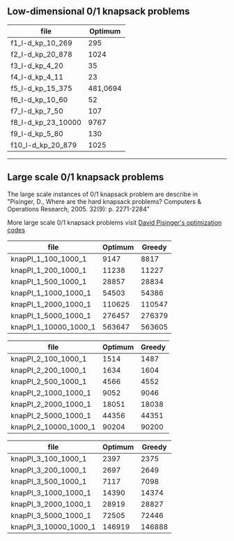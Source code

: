 ## Low-dimensional 0/1 knapsack problems

| file               | Optimum  |
| ------------------ | -------- |
| f1_l-d_kp_10_269   | 295      |
| f2_l-d_kp_20_878   | 1024     |
| f3_l-d_kp_4_20     | 35       |
| f4_l-d_kp_4_11     | 23       |
| f5_l-d_kp_15_375   | 481,0694 |
| f6_l-d_kp_10_60    | 52       |
| f7_l-d_kp_7_50     | 107      |
| f8_l-d_kp_23_10000 | 9767     |
| f9_l-d_kp_5_80     | 130      |
| f10_l-d_kp_20_879  | 1025     |

------

## Large scale 0/1 knapsack problems

The large scale instances of 0/1 knapsack problem are describe in "Pisinger, D., Where are the hard knapsack problems? Computers & Operations Research, 2005. 32(9): p. 2271-2284"

More large scale 0/1 knapsack problems visit [David Pisinger's optimization codes](http://www.diku.dk/~pisinger/codes.html)

| file                  | Optimum | Greedy |
| --------------------- | ------- | ------ |
| knapPI_1_100_1000_1   | 9147    | 8817   |
| knapPI_1_200_1000_1   | 11238   | 11227  |
| knapPI_1_500_1000_1   | 28857   | 28834  |
| knapPI_1_1000_1000_1  | 54503   | 54386  |
| knapPI_1_2000_1000_1  | 110625  | 110547 |
| knapPI_1_5000_1000_1  | 276457  | 276379 |
| knapPI_1_10000_1000_1 | 563647  | 563605 |

| file                  | Optimum | Greedy |
| --------------------- | ------- | ------ |
| knapPI_2_100_1000_1   | 1514    | 1487   |
| knapPI_2_200_1000_1   | 1634    | 1604   |
| knapPI_2_500_1000_1   | 4566    | 4552   |
| knapPI_2_1000_1000_1  | 9052    | 9046   |
| knapPI_2_2000_1000_1  | 18051   | 18038  |
| knapPI_2_5000_1000_1  | 44356   | 44351  |
| knapPI_2_10000_1000_1 | 90204   | 90200  |

| file                  | Optimum | Greedy |
| --------------------- | ------- | ------ |
| knapPI_3_100_1000_1   | 2397    | 2375   |
| knapPI_3_200_1000_1   | 2697    | 2649   |
| knapPI_3_500_1000_1   | 7117    | 7098   |
| knapPI_3_1000_1000_1  | 14390   | 14374  |
| knapPI_3_2000_1000_1  | 28919   | 28827  |
| knapPI_3_5000_1000_1  | 72505   | 72446  |
| knapPI_3_10000_1000_1 | 146919  | 146888 |
